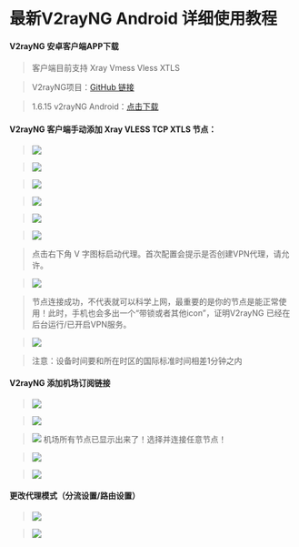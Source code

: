 # 最新V2rayNG Android 详细使用教程

 #### V2rayNG 安卓客户端APP下载
 >客户端目前支持 Xray Vmess Vless XTLS

 > V2rayNG项目：[GitHub 链接](https://github.com/2dust/v2rayNG)

 > 1.6.15 v2rayNG Android：[点击下载](https://fox.didousun.workers.dev/Android%25E5%25AE%25A2%25E6%2588%25B7%25E7%25AB%25AF/v2rayNG_1.6.15_arm64-v8a.apk?rootId=0APzwBjv73RCPUk9PVA)

#### V2rayNG 客户端手动添加 Xray VLESS TCP XTLS 节点：

>![](https://i.imgur.com/IdkOi6B.png)

>![](https://i.imgur.com/aYP6aRF.jpg)

>![](https://i.imgur.com/t06DGDI.jpg)

>![](https://i.imgur.com/dUz5GbP.jpg)

>![](https://i.imgur.com/psrTBGw.png)

>![](https://i.imgur.com/CHZmcX3.png)

>点击右下角 V 字图标启动代理。首次配置会提示是否创建VPN代理，请允许。

>![](https://i.imgur.com/mRDVVsx.png)

>节点连接成功，不代表就可以科学上网，最重要的是你的节点是能正常使用！此时，手机也会多出一个“带锁或者其他icon”，证明V2rayNG 已经在后台运行/已开启VPN服务。

>![](https://i.imgur.com/zUF49O6.png)

>注意：设备时间要和所在时区的国际标准时间相差1分钟之内

#### V2rayNG 添加机场订阅链接
>![](https://i.imgur.com/PJqB0pd.png)

>![](https://i.imgur.com/UjM2mf1.png)

>![](https://i.imgur.com/5eiJ9Um.png)
>机场所有节点已显示出来了！选择并连接任意节点！

>![](https://i.imgur.com/kcWgnwD.png)

>![](https://i.imgur.com/zUF49O6.png)
#### 更改代理模式（分流设置/路由设置）
>![](https://i.imgur.com/AusPQmI.png)

>![](https://i.imgur.com/YBsruKh.png)

